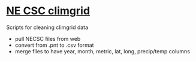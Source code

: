 # [NE CSC climgrid][climgrid]

Scripts for cleaning climgrid data

[climgrid]: ftp://ftp.ncdc.noaa.gov/pub/data/climgrid/

- pull NECSC files from web
- convert from .pnt to .csv format
- merge files to have year, month, metric, lat, long, precip/temp columns
